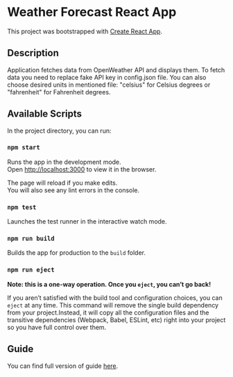 # Weather Forecast React App

This project was bootstrapped with [Create React App](https://github.com/facebookincubator/create-react-app).

## Description

Application fetches data from OpenWeather API and displays them. To fetch data you need to replace fake API key in config.json file. You can also choose desired units in mentioned file: "celsius" for Celsius degrees or "fahrenheit" for Fahrenheit degrees.

## Available Scripts

In the project directory, you can run:

### `npm start`

Runs the app in the development mode.<br>
Open [http://localhost:3000](http://localhost:3000) to view it in the browser.

The page will reload if you make edits.<br>
You will also see any lint errors in the console.

### `npm test`

Launches the test runner in the interactive watch mode.<br>

### `npm run build`

Builds the app for production to the `build` folder.<br>

### `npm run eject`

**Note: this is a one-way operation. Once you `eject`, you can’t go back!**

If you aren’t satisfied with the build tool and configuration choices, you can `eject` at any time. This command will remove the single build dependency from your project.Instead, it will copy all the configuration files and the transitive dependencies (Webpack, Babel, ESLint, etc) right into your project so you have full control over them.

## Guide

You can find full version of guide [here](https://github.com/facebookincubator/create-react-app/blob/master/packages/react-scripts/template/README.md).
